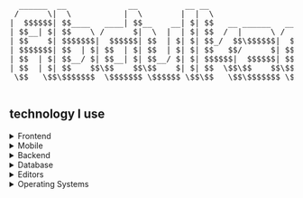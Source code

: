 <pre>
  ______  __             __          __ __                     __                   
 /      \|  \           |  \        |  |  \                   |  \                  
|  $$$$$$| $$____   ____| $$__    __| $| $$   __ ______   ____| $$ ______   ______  
| $$__| $| $$    \ /      $|  \  |  | $| $$  /  |      \ /      $$/      \ /      \ 
| $$    $| $$$$$$$|  $$$$$$| $$  | $| $| $$_/  $$\$$$$$$|  $$$$$$|  $$$$$$|  $$$$$$\
| $$$$$$$| $$  | $| $$  | $| $$  | $| $| $$   $$/      $| $$  | $| $$    $| $$   \$$
| $$  | $| $$__/ $| $$__| $| $$__/ $| $| $$$$$$|  $$$$$$| $$__| $| $$$$$$$| $$      
| $$  | $| $$    $$\$$    $$\$$    $| $| $$  \$$\$$    $$\$$    $$\$$     | $$      
 \$$   \$$\$$$$$$$  \$$$$$$$ \$$$$$$ \$$\$$   \$$\$$$$$$$ \$$$$$$$ \$$$$$$$\$$      
 </pre>

## technology I use
<details>
<summary>Frontend</summary>
  - HTML
  - CSS (Tailwind)
  - Javascript (ReactJS)
</details>
<details>
<summary>Mobile</summary>
  - Dart(Flutter)
</details>
<details>
<summary>Backend</summary>
  - Javascript NodeJS(Express)
  - Javascript NodeJS(NestJS)
  - PHP(Laravel)
  - Python(Flask) no much experience
</details>
<details>
<summary>Database</summary>
  - MySQL
  - MS SQL Server
  - PostgreSQL
  - SQLite
</details>
<details>
<summary>Editors</summary>
  - Visual Studio Code
  - Visual Studio
  - NeoVIM
  - PyCharm
  - IntelliJ IDEA
</details>
<details>
<summary>Operating Systems</summary>
  - Linux
  - Windows
  - MacOS
</details>